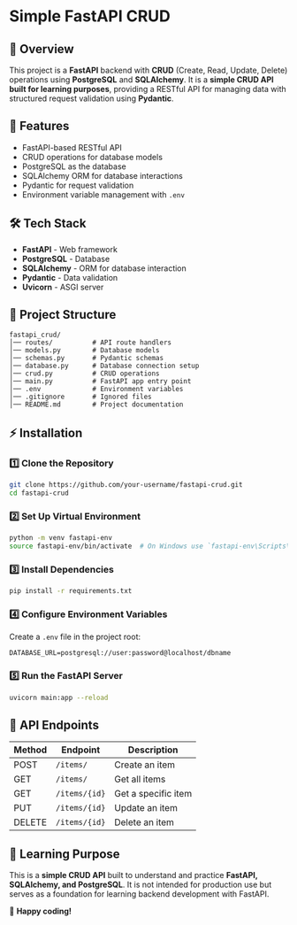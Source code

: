 # Simple FastAPI CRUD

## 🚀 Overview
This project is a **FastAPI** backend with **CRUD** (Create, Read, Update, Delete) operations using **PostgreSQL** and **SQLAlchemy**. It is a **simple CRUD API built for learning purposes**, providing a RESTful API for managing data with structured request validation using **Pydantic**.

## 📌 Features
- FastAPI-based RESTful API
- CRUD operations for database models
- PostgreSQL as the database
- SQLAlchemy ORM for database interactions
- Pydantic for request validation
- Environment variable management with `.env`

## 🛠️ Tech Stack
- **FastAPI** - Web framework
- **PostgreSQL** - Database
- **SQLAlchemy** - ORM for database interaction
- **Pydantic** - Data validation
- **Uvicorn** - ASGI server

## 📂 Project Structure
```
fastapi_crud/
│── routes/          # API route handlers
│── models.py        # Database models
│── schemas.py       # Pydantic schemas
│── database.py      # Database connection setup
│── crud.py          # CRUD operations
│── main.py          # FastAPI app entry point
│── .env             # Environment variables
│── .gitignore       # Ignored files
│── README.md        # Project documentation
```

## ⚡ Installation
### 1️⃣ Clone the Repository
```sh
git clone https://github.com/your-username/fastapi-crud.git
cd fastapi-crud
```

### 2️⃣ Set Up Virtual Environment
```sh
python -m venv fastapi-env
source fastapi-env/bin/activate  # On Windows use `fastapi-env\Scripts\activate`
```

### 3️⃣ Install Dependencies
```sh
pip install -r requirements.txt
```

### 4️⃣ Configure Environment Variables
Create a `.env` file in the project root:
```
DATABASE_URL=postgresql://user:password@localhost/dbname
```

### 5️⃣ Run the FastAPI Server
```sh
uvicorn main:app --reload
```

## 📌 API Endpoints
| Method | Endpoint         | Description         |
|--------|-----------------|---------------------|
| POST   | `/items/`       | Create an item     |
| GET    | `/items/`       | Get all items      |
| GET    | `/items/{id}`   | Get a specific item |
| PUT    | `/items/{id}`   | Update an item     |
| DELETE | `/items/{id}`   | Delete an item     |

## 🎯 Learning Purpose
This is a **simple CRUD API** built to understand and practice **FastAPI, SQLAlchemy, and PostgreSQL**. It is not intended for production use but serves as a foundation for learning backend development with FastAPI.

🚀 **Happy coding!**